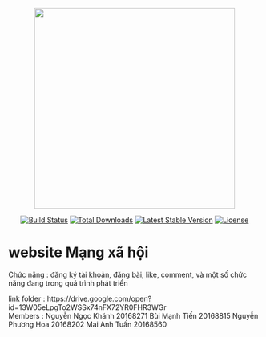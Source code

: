 <p align="center"><img src="https://res.cloudinary.com/dtfbvvkyp/image/upload/v1566331377/laravel-logolockup-cmyk-red.svg" width="400"></p>

<p align="center">
<a href="https://travis-ci.org/laravel/framework"><img src="https://travis-ci.org/laravel/framework.svg" alt="Build Status"></a>
<a href="https://packagist.org/packages/laravel/framework"><img src="https://poser.pugx.org/laravel/framework/d/total.svg" alt="Total Downloads"></a>
<a href="https://packagist.org/packages/laravel/framework"><img src="https://poser.pugx.org/laravel/framework/v/stable.svg" alt="Latest Stable Version"></a>
<a href="https://packagist.org/packages/laravel/framework"><img src="https://poser.pugx.org/laravel/framework/license.svg" alt="License"></a>
</p>

# website Mạng xã hội
<p>Chức năng : đăng ký tài khoản, đăng bài, like, comment, và một số chức năng đang trong quá trình phát triển</p>
link folder : https://drive.google.com/open?id=13W05eLpgTo2WSSx74nFX72YR0FHR3WGr
<br>
Members : 
Nguyễn Ngọc Khánh 	20168271
Bùi Mạnh Tiến			20168815
Nguyễn Phương Hoa		20168202
Mai Anh Tuấn			20168560

